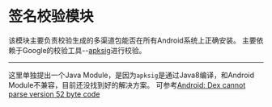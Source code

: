 # 签名校验模块

该模块主要负责校验生成的多渠道包能否在所有Android系统上正确安装。
主要依赖于Google的校验工具--[apksig](https://android.googlesource.com/platform/tools/apksig)进行校验。

---

这里单独提出一个Java Module，是因为`apksig`是通过Java8编译，和Android Module不兼容，目前还没找到好的解决方案。
可参考[Android: Dex cannot parse version 52 byte code](https://stackoverflow.com/questions/37020413/android-dex-cannot-parse-version-52-byte-code)